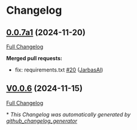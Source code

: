 # Changelog

## [0.0.7a1](https://github.com/OpenVoiceOS/ovos-skill-moviemaster/tree/0.0.7a1) (2024-11-20)

[Full Changelog](https://github.com/OpenVoiceOS/ovos-skill-moviemaster/compare/V0.0.6...0.0.7a1)

**Merged pull requests:**

- fix: requirements.txt [\#20](https://github.com/OpenVoiceOS/ovos-skill-moviemaster/pull/20) ([JarbasAl](https://github.com/JarbasAl))

## [V0.0.6](https://github.com/OpenVoiceOS/ovos-skill-moviemaster/tree/V0.0.6) (2024-11-15)

[Full Changelog](https://github.com/OpenVoiceOS/ovos-skill-moviemaster/compare/0.0.6...V0.0.6)



\* *This Changelog was automatically generated by [github_changelog_generator](https://github.com/github-changelog-generator/github-changelog-generator)*
